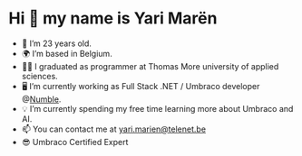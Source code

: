 # Hi 👋 my name is Yari Marën # 

*   🎂 I’m 23 years old.
*   🌍 I’m based in Belgium.
*   👨‍🎓 I graduated as programmer at Thomas More university of applied sciences.
*   🖥️ I’m currently working as Full Stack .NET / Umbraco developer @[Numble](https://numble.be).
*   💡 I’m currently spending my free time learning more about Umbraco and AI.
*   📫  You can contact me at [yari.marien@telenet.be](mailto:yari.marien@telenet.be)
*   😎  Umbraco Certified Expert 


<!-- ![Yari's github stats](https://github-readme-stats.vercel.app/api?username=Yinzy00&show_icons=true) -->

<!--
**Yinzy00/yinzy00** is a ✨ _special_ ✨ repository because its `README.md` (this file) appears on your GitHub profile.

Here are some ideas to get you started:

- 🔭 I’m currently working on ...
- 🌱 I’m currently learning ...
- 👯 I’m looking to collaborate on ...
- 🤔 I’m looking for help with ...
- 💬 Ask me about ...
- 📫 How to reach me: ...
- 😄 Pronouns: ...
- ⚡ Fun fact: ...
-->
